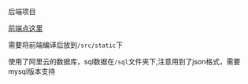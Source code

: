 后端项目

[前端点这里](`https://github.com/millionkn/word-font`)

需要将前端编译后放到`/src/static`下

使用了阿里云的数据库，sql数据在`/sql`文件夹下,注意用到了json格式，需要mysql版本支持